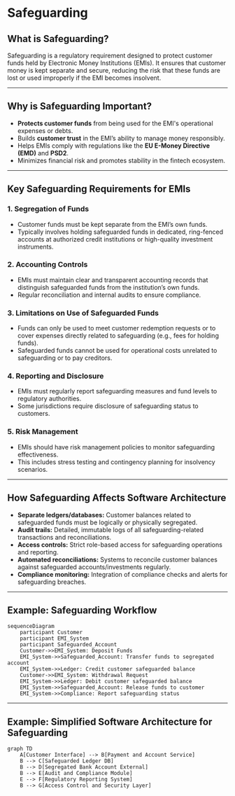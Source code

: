 # Safeguarding

## What is Safeguarding?

Safeguarding is a regulatory requirement designed to protect customer funds held by Electronic Money Institutions (EMIs). It ensures that customer money is kept separate and secure, reducing the risk 
that these funds are lost or used improperly if the EMI becomes insolvent.

---

## Why is Safeguarding Important?

- **Protects customer funds** from being used for the EMI's operational expenses or debts.
- Builds **customer trust** in the EMI’s ability to manage money responsibly.
- Helps EMIs comply with regulations like the **EU E-Money Directive (EMD)** and **PSD2**.
- Minimizes financial risk and promotes stability in the fintech ecosystem.

---

## Key Safeguarding Requirements for EMIs

### 1. Segregation of Funds
- Customer funds must be kept separate from the EMI’s own funds.
- Typically involves holding safeguarded funds in dedicated, ring-fenced accounts at authorized credit institutions or high-quality investment instruments.

### 2. Accounting Controls
- EMIs must maintain clear and transparent accounting records that distinguish safeguarded funds from the institution’s own funds.
- Regular reconciliation and internal audits to ensure compliance.

### 3. Limitations on Use of Safeguarded Funds
- Funds can only be used to meet customer redemption requests or to cover expenses directly related to safeguarding (e.g., fees for holding funds).
- Safeguarded funds cannot be used for operational costs unrelated to safeguarding or to pay creditors.

### 4. Reporting and Disclosure
- EMIs must regularly report safeguarding measures and fund levels to regulatory authorities.
- Some jurisdictions require disclosure of safeguarding status to customers.

### 5. Risk Management
- EMIs should have risk management policies to monitor safeguarding effectiveness.
- This includes stress testing and contingency planning for insolvency scenarios.

---

## How Safeguarding Affects Software Architecture

- **Separate ledgers/databases:** Customer balances related to safeguarded funds must be logically or physically segregated.
- **Audit trails:** Detailed, immutable logs of all safeguarding-related transactions and reconciliations.
- **Access controls:** Strict role-based access for safeguarding operations and reporting.
- **Automated reconciliations:** Systems to reconcile customer balances against safeguarded accounts/investments regularly.
- **Compliance monitoring:** Integration of compliance checks and alerts for safeguarding breaches.

---

## Example: Safeguarding Workflow

```mermaid
sequenceDiagram
    participant Customer
    participant EMI_System
    participant Safeguarded_Account
    Customer->>EMI_System: Deposit Funds
    EMI_System->>Safeguarded_Account: Transfer funds to segregated account
    EMI_System->>Ledger: Credit customer safeguarded balance
    Customer->>EMI_System: Withdrawal Request
    EMI_System->>Ledger: Debit customer safeguarded balance
    EMI_System->>Safeguarded_Account: Release funds to customer
    EMI_System->>Compliance: Report safeguarding status
```
---

## Example: Simplified Software Architecture for Safeguarding

```mermaid
graph TD
    A[Customer Interface] --> B[Payment and Account Service]
    B --> C[Safeguarded Ledger DB]
    B --> D[Segregated Bank Account External]
    B --> E[Audit and Compliance Module]
    E --> F[Regulatory Reporting System]
    B --> G[Access Control and Security Layer]
```
